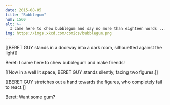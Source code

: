 ```yaml
---
date: 2015-08-05
title: "Bubblegum"
num: 1560
alt: >-
  I came here to chew bubblegum and say no more than eighteen words ... and I'm all out of
img: https://imgs.xkcd.com/comics/bubblegum.png
---
```

[[BERET GUY stands in a doorway into a dark room, silhouetted against the light]]

Beret: I came here to chew bubblegum and make friends!

[[Now in a well lit space, BERET GUY stands silently, facing two figures.]]

[[BERET GUY stretches out a hand towards the figures, who completely fail to react.]]

Beret: Want some gum?

